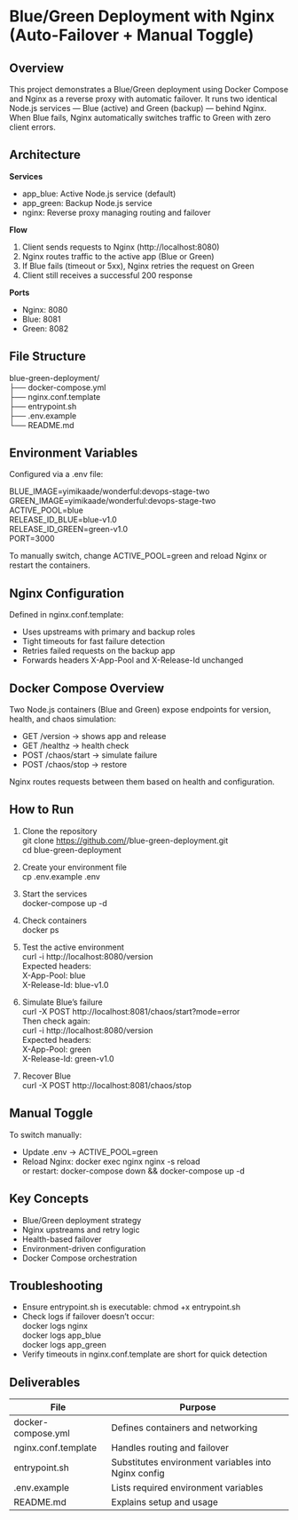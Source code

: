 # Blue/Green Deployment with Nginx (Auto-Failover + Manual Toggle)

## Overview
This project demonstrates a Blue/Green deployment using Docker Compose and Nginx as a reverse proxy with automatic failover. It runs two identical Node.js services — Blue (active) and Green (backup) — behind Nginx. When Blue fails, Nginx automatically switches traffic to Green with zero client errors.

## Architecture
**Services**
- app_blue: Active Node.js service (default)
- app_green: Backup Node.js service
- nginx: Reverse proxy managing routing and failover

**Flow**
1. Client sends requests to Nginx (http://localhost:8080)  
2. Nginx routes traffic to the active app (Blue or Green)  
3. If Blue fails (timeout or 5xx), Nginx retries the request on Green  
4. Client still receives a successful 200 response  

**Ports**
- Nginx: 8080  
- Blue: 8081  
- Green: 8082  

## File Structure
blue-green-deployment/  
├── docker-compose.yml  
├── nginx.conf.template  
├── entrypoint.sh  
├── .env.example  
└── README.md  

## Environment Variables
Configured via a .env file:

BLUE_IMAGE=yimikaade/wonderful:devops-stage-two  
GREEN_IMAGE=yimikaade/wonderful:devops-stage-two  
ACTIVE_POOL=blue  
RELEASE_ID_BLUE=blue-v1.0  
RELEASE_ID_GREEN=green-v1.0  
PORT=3000  

To manually switch, change ACTIVE_POOL=green and reload Nginx or restart the containers.

## Nginx Configuration
Defined in nginx.conf.template:
- Uses upstreams with primary and backup roles  
- Tight timeouts for fast failure detection  
- Retries failed requests on the backup app  
- Forwards headers X-App-Pool and X-Release-Id unchanged  

## Docker Compose Overview
Two Node.js containers (Blue and Green) expose endpoints for version, health, and chaos simulation:
- GET /version → shows app and release  
- GET /healthz → health check  
- POST /chaos/start → simulate failure  
- POST /chaos/stop → restore  

Nginx routes requests between them based on health and configuration.

## How to Run
1. Clone the repository  
   git clone https://github.com/<your-username>/blue-green-deployment.git  
   cd blue-green-deployment  

2. Create your environment file  
   cp .env.example .env  

3. Start the services  
   docker-compose up -d  

4. Check containers  
   docker ps  

5. Test the active environment  
   curl -i http://localhost:8080/version  
   Expected headers:  
   X-App-Pool: blue  
   X-Release-Id: blue-v1.0  

6. Simulate Blue’s failure  
   curl -X POST http://localhost:8081/chaos/start?mode=error  
   Then check again:  
   curl -i http://localhost:8080/version  
   Expected headers:  
   X-App-Pool: green  
   X-Release-Id: green-v1.0  

7. Recover Blue  
   curl -X POST http://localhost:8081/chaos/stop  

## Manual Toggle
To switch manually:
- Update .env → ACTIVE_POOL=green  
- Reload Nginx: docker exec nginx nginx -s reload  
  or restart: docker-compose down && docker-compose up -d  

## Key Concepts
- Blue/Green deployment strategy  
- Nginx upstreams and retry logic  
- Health-based failover  
- Environment-driven configuration  
- Docker Compose orchestration  

## Troubleshooting
- Ensure entrypoint.sh is executable: chmod +x entrypoint.sh  
- Check logs if failover doesn’t occur:  
  docker logs nginx  
  docker logs app_blue  
  docker logs app_green  
- Verify timeouts in nginx.conf.template are short for quick detection  

## Deliverables
| File | Purpose |
|------|----------|
| docker-compose.yml | Defines containers and networking |
| nginx.conf.template | Handles routing and failover |
| entrypoint.sh | Substitutes environment variables into Nginx config |
| .env.example | Lists required environment variables |
| README.md | Explains setup and usage |
